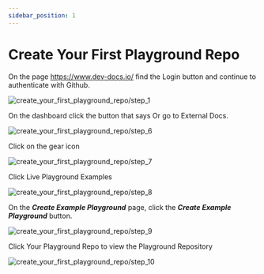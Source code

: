 ```yaml
---
sidebar_position: 1
---
```


# Create Your First Playground Repo

On the  page https://www.dev-docs.io/  find the Login button and continue to authenticate with Github. 

![create_your_first_playground_repo/step_1](/img/create_your_first_playground_repo/step_1.png)

On the dashboard click the button that says Or go to External Docs. 

![create_your_first_playground_repo/step_6](/img/create_your_first_playground_repo/step_6.png)

Click on the gear icon

![create_your_first_playground_repo/step_7](/img/create_your_first_playground_repo/step_7.png)

Click Live Playground Examples

![create_your_first_playground_repo/step_8](/img/create_your_first_playground_repo/step_8.png)

On the **_Create Example Playground_** page, click the **_Create Example Playground_** button. 

![create_your_first_playground_repo/step_9](/img/create_your_first_playground_repo/step_9.png)

Click Your Playground Repo to view the Playground Repository

![create_your_first_playground_repo/step_10](/img/create_your_first_playground_repo/step_10.png)
  
  